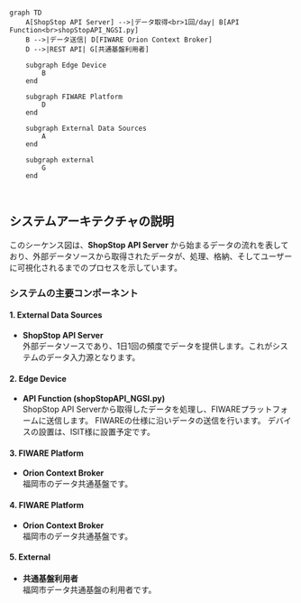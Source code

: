 ```mermaid

graph TD
    A[ShopStop API Server] -->|データ取得<br>1回/day| B[API Function<br>shopStopAPI_NGSI.py]
    B -->|データ送信| D[FIWARE Orion Context Broker]
    D -->|REST API| G[共通基盤利用者]

    subgraph Edge Device
        B
    end

    subgraph FIWARE Platform
        D
    end

    subgraph External Data Sources
        A
    end

    subgraph external
        G
    end
    


```

## システムアーキテクチャの説明

このシーケンス図は、**ShopStop API Server** から始まるデータの流れを表しており、外部データソースから取得されたデータが、処理、格納、そしてユーザーに可視化されるまでのプロセスを示しています。

### システムの主要コンポーネント

#### 1. External Data Sources
- **ShopStop API Server**  
  外部データソースであり、1日1回の頻度でデータを提供します。これがシステムのデータ入力源となります。

#### 2. Edge Device
- **API Function (shopStopAPI_NGSI.py)**  
  ShopStop API Serverから取得したデータを処理し、FIWAREプラットフォームに送信します。
  FIWAREの仕様に沿いデータの送信を行います。
  デバイスの設置は、ISIT様に設置予定です。

#### 3. FIWARE Platform
- **Orion Context Broker**  
  福岡市のデータ共通基盤です。

#### 4. FIWARE Platform
- **Orion Context Broker**  
  福岡市のデータ共通基盤です。

#### 5. External
- **共通基盤利用者**  
  福岡市データ共通基盤の利用者です。